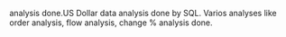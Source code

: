 analysis done.US Dollar data analysis done by SQL. Varios analyses like order analysis, flow analysis, change % analysis done.


